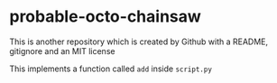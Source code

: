 # probable-octo-chainsaw
This is another repository which is created by Github with a README, gitignore and an MIT license

This implements a function called `add` inside `script.py`